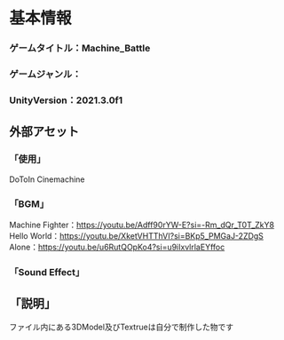 # 基本情報
### ゲームタイトル：Machine_Battle  
### ゲームジャンル：  
### UnityVersion：2021.3.0f1  
## 外部アセット  
### 「使用」  
DoToIn
Cinemachine
### 「BGM」  
Machine Fighter：https://youtu.be/Adff90rYW-E?si=-Rm_dQr_T0T_ZkY8  
Hello World：https://youtu.be/XketVHTThVI?si=BKp5_PMGaJ-2ZDgS  
Alone：https://youtu.be/u6RutQOpKo4?si=u9iIxvlrlaEYffoc  
### 「Sound Effect」  
## 「説明」

ファイル内にある3DModel及びTextrueは自分で制作した物です
